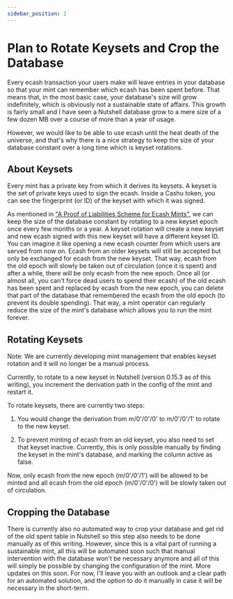 ```yaml
---
sidebar_position: 2
---
```

# Plan to Rotate Keysets and Crop the Database

Every ecash transaction your users make will leave entries in your database so that your mint can remember which ecash has been spent before. That means that, in the most basic case, your database's size will grow indefinitely, which is obviously not a sustainable state of affairs. This growth is fairly small and I have seen a Nutshell database grow to a mere size of a few dozen MB over a course of more than a year of usage. 

However, we would like to be able to use ecash until the heat death of the universe, and that's why there is a nice strategy to keep the size of your database constant over a long time which is keyset rotations. 

## About Keysets
Every mint has a private key from which it derives its keysets. A keyset is the set of private keys used to sign the ecash. Inside a Cashu token, you can see the fingerprint (or ID) of the keyset with which it was signed.


As mentioned in ["A Proof of Liabilities Scheme for Ecash Mints"](https://gist.github.com/callebtc/ed5228d1d8cbaade0104db5d1cf63939), we can keep the size of the database constant by rotating to a new keyset epoch once every few months or a year. A keyset rotation will create a new keyset and new ecash signed with this new keyset will have a different keyset ID. You can imagine it like opening a new ecash counter from which users are served from now on. Ecash from an older keysets will still be accepted but only be exchanged for ecash from the new keyset. That way, ecash from the old epoch will slowly be taken out of circulation (once it is spent) and after a while, there will be only ecash from the new epoch. Once all (or almost all, you can't force dead users to spend their ecash) of the old ecash has been spent and replaced by ecash from the new epoch, you can delete that part of the database that remembered the ecash from the old epoch (to prevent its double spending). That way, a mint operator can regularly reduce the size of the mint's database which allows you to run the mint forever.

## Rotating Keysets
Note: We are currently developing mint management that enables keyset rotation and it will no longer be a manual process.

Currently, to rotate to a new keyset in Nutshell (version 0.15.3 as of this writing), you increment the derivation path in the config of the mint and restart it. 

To rotate keysets, there are currently two steps:
1. You would change the derivation from m/0'/0'/0' to m/0'/0'/1' to rotate to the new keyset. 

2. To prevent minting of ecash from an old keyset, you also need to set that keyset inactive.  Currently, this is only possible manually by finding the keyset in the mint's database, and marking the column active as false. 

Now, only ecash from the new epoch (m/0'/0'/1') will be allowed to be minted and all ecash from the old epoch (m/0'/0'/0') will be slowly taken out of circulation. 


## Cropping the Database
There is currently also no automated way to crop your database and get rid of the old spent table in Nutshell so this step also needs to be done manually as of this writing. However, since this is a vital part of running a sustainable mint, all this will be automated soon such that manual intervention with the database won't be necessary anymore and all of this will simply be possible by changing the configuration of the mint. More updates on this soon. For now, I'll leave you with an outlook and a clear path for an automated solution, and the option to do it manually in case it will be necessary in the short-term.


